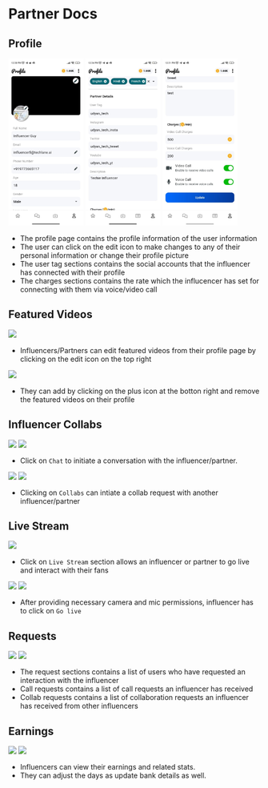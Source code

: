 # Partner Docs

## Profile
<img src="profile_1.jpg" width=150 >
<img src="profile_2.jpg" width=150 >
<img src="profile_3.jpg" width=150 >

* The profile page contains the profile information of the user information
* The user can click on the edit icon to make changes to any of their personal information or change their profile picture
* The user tag sections contains the social accounts that the influencer has connected with their profile
* The charges sections contains the rate which the influcencer has set for connecting with them via voice/video call


## Featured Videos
<img src="edit_video_1.jpg" width=150 >

* Influencers/Partners can edit featured videos from their profile page by clicking on the edit icon on the top right

<img src="edit_video.jpg" width=150 >

* They can add by clicking on the plus icon at the botton right and remove the featured videos on their profile


## Influencer Collabs

<img src="../image-3.png" width=150 >
<img src="../image-5.png" width=150 >

* Click on `Chat` to initiate a conversation with the influencer/partner.

<img src="../image-4.png" width=150 >
<img src="./collab request.jpg" width=150 >


* Clicking on `Collabs` can intiate a collab request with another influencer/partner


## Live Stream

<img src="live_stream_1.jpg" width=150 >

* Click on `Live Stream` section allows an influencer or partner to go live and interact with their fans

<img src="live_stream_2.jpg" width=150 >
<img src="live_stream_3.jpg" width=150 >

* After providing necessary camera and mic permissions, influencer has to click on `Go live`

## Requests

<img src="request_1.jpg" width=150 >
<img src="request_2.jpg" width=150 >

* The request sections contains a list of users who have requested an interaction with the influencer
* Call requests contains a list of call requests an influencer has received
* Collab requests contains a list of collaboration requests an influencer has received from other influencers


## Earnings
<img src="inf_cred1.jpg" width=150 >
<img src="inf_cred2.jpg" width=150 >


* Influencers can view their earnings and related stats.
* They can adjust the days as update bank details as well.